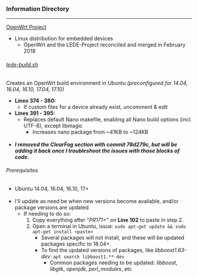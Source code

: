 ### Information Directory ###
---

[OpenWrt Project](https://openwrt.org/)
  - Linux distribution for embedded devices
    - OpenWrt and the LEDE-Project reconciled and merged in February 2018

###### [lede-build.sh](lede-build.sh) ######
Creates an OpenWrt build environment in Ubuntu _(preconfigured for 14.04, 16.04, 16.10, 17.04, 17.10)_
  - **Lines 374 - 380:**
    - If custom files for a device already exist, uncomment & edit
  - **Lines 391 - 395:**
    - Replaces default Nano makefile, enabling all Nano build options (incl. UTF-8), except libmagic
      - Increases nano package from ~41KB to ~124KB
<br></br>
  - **_I removed the ClearFog section with commit 78d279c, but will be adding it back once I troubleshoot the issues with those blocks of code._**

###### Prerequisites ######
  - Ubuntu 14.04, 16.04, 16.10, 17+
<br></br>
  - I'll update as need be when new versions become available, and/or package versions are updated
    - If needing to do so:
      1. Copy everything after "_PR171=_" on **Line 102** to paste in step 2.
      2. Open a terminal in Ubuntu, issue: `sudo apt-get update && sudo apt-get install <paste>`
          - Several packages will not install, and these will be updated packages specific to 18.04+.
          - To find the updated versions of packages, like _libboost1.63-dev_: `apt search libboost1.**-dev` 
            - Common packages needing to be updated: _libboost_, _libgtk_, _openjdk_, _perl_modules_, etc
